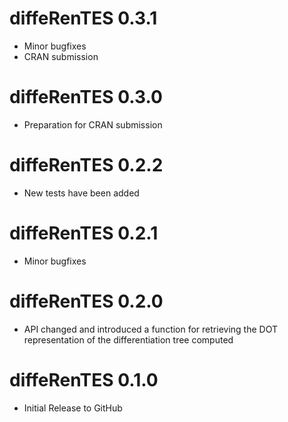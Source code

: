 # diffeRenTES 0.3.1

* Minor bugfixes
* CRAN submission

# diffeRenTES 0.3.0

* Preparation for CRAN submission

# diffeRenTES 0.2.2

*  New tests have been added 

# diffeRenTES 0.2.1

*  Minor bugfixes

# diffeRenTES 0.2.0

*  API changed and introduced a function for retrieving the DOT representation of the differentiation tree computed

# diffeRenTES 0.1.0

*  Initial Release to GitHub

